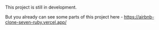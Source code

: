 This project is still in development. 

But you already can see some parts of this project here - https://airbnb-clone-seven-ruby.vercel.app/
